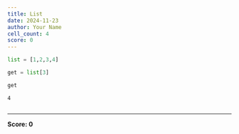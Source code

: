 ```yaml
---
title: List
date: 2024-11-23
author: Your Name
cell_count: 4
score: 0
---
```


```python
list = [1,2,3,4]
```


```python
get = list[3]
```


```python
get
```




    4




```python

```


---
**Score: 0**
